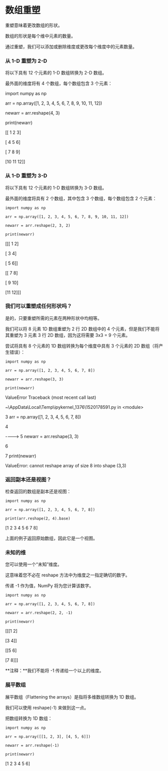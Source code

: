 # 数组重塑

重塑意味着更改数组的形状。

数组的形状是每个维中元素的数量。

通过重塑，我们可以添加或删除维度或更改每个维度中的元素数量。

### 从 1-D 重塑为 2-D

将以下具有 12 个元素的 1-D 数组转换为 2-D 数组。

最外面的维度将有 4 个数组，每个数组包含 3 个元素：

import numpy as np

arr = np.array([1, 2, 3, 4, 5, 6, 7, 8, 9, 10, 11, 12])

newarr = arr.reshape(4, 3)

print(newarr)

[[ 1 2 3]

[ 4 5 6]

[ 7 8 9]

[10 11 12]]

### 从 1-D 重塑为 3-D

将以下具有 12 个元素的 1-D 数组转换为 3-D 数组。

最外面的维度将具有 2 个数组，其中包含 3 个数组，每个数组包含 2 个元素：

```
import numpy as np

arr = np.array([1, 2, 3, 4, 5, 6, 7, 8, 9, 10, 11, 12])

newarr = arr.reshape(2, 3, 2)

print(newarr)
```

[[[ 1 2]

[ 3 4]

[ 5 6]]

[[ 7 8]

[ 9 10]

[11 12]]]

### 我们可以重塑成任何形状吗？

是的，只要重塑所需的元素在两种形状中均相等。

我们可以将 8 元素 1D 数组重塑为 2 行 2D 数组中的 4 个元素，但是我们不能将其重塑为 3 元素 3 行 2D 数组，因为这将需要 3x3 = 9 个元素。

尝试将具有 8 个元素的 1D 数组转换为每个维度中具有 3 个元素的 2D 数组（将产生错误）：

```
import numpy as np

arr = np.array([1, 2, 3, 4, 5, 6, 7, 8])

newarr = arr.reshape(3, 3)

print(newarr)
```

ValueError Traceback (most recent call last)

\~\\AppData\\Local\\Temp\\ipykernel_1376\\1520178591.py in \<module\>

3 arr = np.array([1, 2, 3, 4, 5, 6, 7, 8])

4

\----\> 5 newarr = arr.reshape(3, 3)

6

7 print(newarr)

ValueError: cannot reshape array of size 8 into shape (3,3)

### 返回副本还是视图？

检查返回的数组是副本还是视图：

```
import numpy as np

arr = np.array([1, 2, 3, 4, 5, 6, 7, 8])

print(arr.reshape(2, 4).base)
```

[1 2 3 4 5 6 7 8]

上面的例子返回原始数组，因此它是一个视图。

### 未知的维

您可以使用一个“未知”维度。

这意味着您不必在 reshape 方法中为维度之一指定确切的数字。

传递 -1 作为值，NumPy 将为您计算该数字。

```
import numpy as np

arr = np.array([1, 2, 3, 4, 5, 6, 7, 8])

newarr = arr.reshape(2, 2, -1)

print(newarr)
```

[[[1 2]

[3 4]]

[[5 6]

[7 8]]]

**注释：**我们不能将 -1 传递给一个以上的维度。

### 展平数组

展平数组（Flattening the arrays）是指将多维数组转换为 1D 数组。

我们可以使用 reshape(-1) 来做到这一点。

把数组转换为 1D 数组：

```
import numpy as np

arr = np.array([[1, 2, 3], [4, 5, 6]])

newarr = arr.reshape(-1)

print(newarr)
```

[1 2 3 4 5 6]
